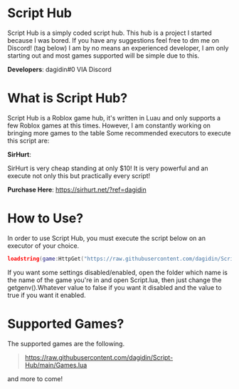 # Script Hub
Script Hub is a simply coded script hub. This hub is a project I started because I was bored. If you have any suggestions feel free to dm me on Discord! (tag below)
I am by no means an experienced developer, I am only starting out and most games supported will be simple due to this.

**Developers**:
dagidin#0 VIA Discord

# What is Script Hub?
Script Hub is a Roblox game hub, it's written in Luau and only supports a few Roblox games at this times. However, I am constantly working on bringing more games to the table
Some recommended executors to execute this script are:

**SirHurt**:

SirHurt is very cheap standing at only $10! It is very powerful and an execute not only this but practically every script!

**Purchase Here**:
https://sirhurt.net/?ref=dagidin

# How to Use?
In order to use Script Hub, you must execute the script below on an executor of your choice.
```lua
loadstring(game:HttpGet("https://raw.githubusercontent.com/dagidin/Script-Hub/main/Loader.lua"))()
```
If you want some settings disabled/enabled, open the folder which name is the name of the game you're in and open Script.lua, then just change the getgenv().Whatever value to false if you want it disabled and the value to true if you want it enabled.

# Supported Games?
The supported games are the following.
> https://raw.githubusercontent.com/dagidin/Script-Hub/main/Games.lua

and more to come!

